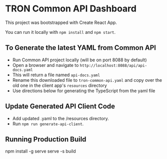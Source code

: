 # TRON Common API Dashboard

This project was bootstrapped with Create React App.

You can run it locally with `npm install` and `npm start`.

## To Generate the latest YAML from Common API

* Run Common API project locally (will be on port 8088 by default)
* Open a browser and navigate to `http://localhost:8088/api/api-docs.yaml`
* This will return a file named `api-docs.yaml`
* Rename this downloaded file to `tron-common-api.yaml` and copy over the old one in the client app's `resources` directory
* Use directions below for generating the TypeScript from the yaml file

## Update Generated API Client Code

* Add updated .yaml to the /resources directory.
* Run `npm run generate-api-client`.

## Running Production Build
npm install -g serve
serve -s build

